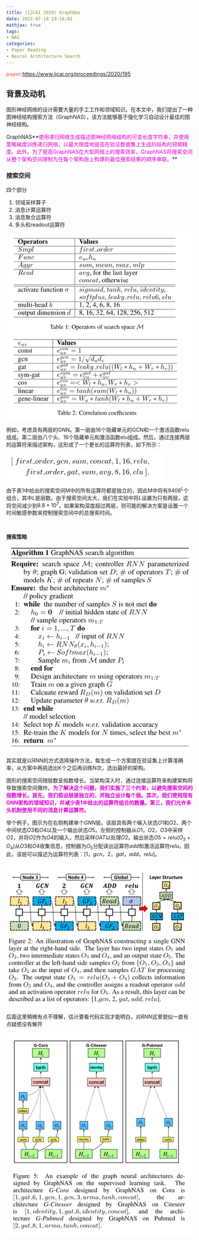 ```yaml
---
title: (IJCAI 2020) GraphNas
date: 2022-07-18 19:16:02
mathjax: true
tags:
- NAS
categories:
- Paper Reading
- Neural Architecture Search
---
```


**<font color=Salmon>paper</font>**:https://www.ijcai.org/proceedings/2020/195

## 背景及动机

图形神经网络的设计需要大量的手工工作和领域知识。在本文中，我们提出了一种图神经结构搜索方法（GraphNAS），该方法能够基于强化学习自动设计最佳的图神经结构。

GraphNAS**<font color=deepred>使用递归网络生成描述图神经网络结构的可变长度字符串，并使用策略梯度训练递归网络，以最大限度地提高在验证数据集上生成的结构的预期精度。此外，为了提高GraphNAS在大型网络上的搜索效率，GraphNAS将搜索空间从整个架构空间限制为在每个架构层上构建的最佳搜索结果的顺序串联。</font>**

### **搜索空间** 

四个部分

1. 邻域采样算子
2. 消息计算运算符
3. 消息聚合运算符
4. 多头和readout运算符

![image-20220718194643337](Graphnas/image-20220718194643337.png)

例如，考虑具有两层的GNN。第一层由16个隐藏单元的GCN和一个激活函数relu组成。第二层由八个头、16个隐藏单元和激活函数elu组成。然后，通过连接两层的运算符来描述架构，这形成了一个更长的运算符列表，如下所示：

![image-20220718194714290](Graphnas/image-20220718194714290.png)

由于表1中给出的搜索空间M中的所有运算符都是独立的，因此M中将有$9408^L$个组合，其中$L$是层数。由于搜索空间太大，我们在实验中将$L$设置为只有两层，这将空间减少到$8.8×10^7$。如果架构深度超过两层，则可能的解决方案是设置一个时间敏感参数来控制搜索空间中的总搜索时间。

<br/>

**搜索策略**

![image-20220718195359205](Graphnas/image-20220718195359205.png) 

其实就是以RNN的方式选择操作方法，每生成一个方案就在验证集上计算准确率，从方案中再挑选出K个之后再训练N次，选出最好的架构。

图形的搜索空间随层数呈指数增长。当架构深入时，通过连接运算符来构建架构将导致搜索空间爆炸。**<font color=deepred>为了解决这个问题，我们实施了三个约束，以避免搜索空间的指数增长。首先，我们假设层是独立的，并独立设计每个层。其次，我们使用现有GNN架构的领域知识，并减少表1中给出的运算符组合的数量。第三，我们允许多头机制使用不同的消息计算运算符。</font>**

举个例子，图示为在右侧构建单个$GNN$层。该层具有两个输入状态$O1$和$O2$、两个中间状态$O3$和$O4$以及一个输出状态$O5$。左侧的控制器从${O1，O2，O3}$中采样$O2$，并将$O2$作为$O4$的输入，然后采样$GAT$以处理$O2$。输出状态$O5=relu(O_3+O_4)$从$O3$和$O4$收集信息，控制器为$O_5$分配读出运算符$add$和激活运算符$relu$。因此，该层可以描述为运算符列表：$[1，gcn，2，gat，add，relu]$。

![image-20220718200157024](Graphnas/image-20220718200157024.png)

后面这里稍微有点不理解，估计要看代码实现才能明白，对$RNN$这里貌似一直有点疑惑没有解开

![image-20220718201629774](Graphnas/image-20220718201629774.png)
